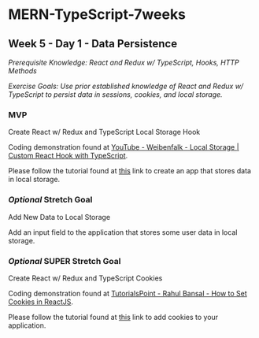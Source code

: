 # MERN-TypeScript-7weeks

## Week 5 - Day 1 - Data Persistence

*Prerequisite Knowledge: React and Redux w/ TypeScript, Hooks, HTTP Methods*

*Exercise Goals: Use prior established knowledge of React and Redux w/ TypeScript to persist data in sessions, cookies, and local storage.*

### MVP
Create React w/ Redux and TypeScript Local Storage Hook

Coding demonstration found at [YouTube - Weibenfalk - Local Storage | Custom React Hook with TypeScript](https://www.youtube.com/watch?v=DZpOZt8ru-0). 

Please follow the tutorial found at [this](https://www.youtube.com/watch?v=DZpOZt8ru-0) link to create an app that stores data in local storage. 

### *Optional* Stretch Goal
Add New Data to Local Storage

Add an input field to the application that stores some user data in local storage.

### *Optional* SUPER Stretch Goal
Create React w/ Redux and TypeScript Cookies

Coding demonstration found at [TutorialsPoint - Rahul Bansal - How to Set Cookies in ReactJS](https://www.tutorialspoint.com/how-to-set-cookies-in-reactjs). 

Please follow the tutorial found at [this](https://www.tutorialspoint.com/how-to-set-cookies-in-reactjs) link to add cookies to your application.